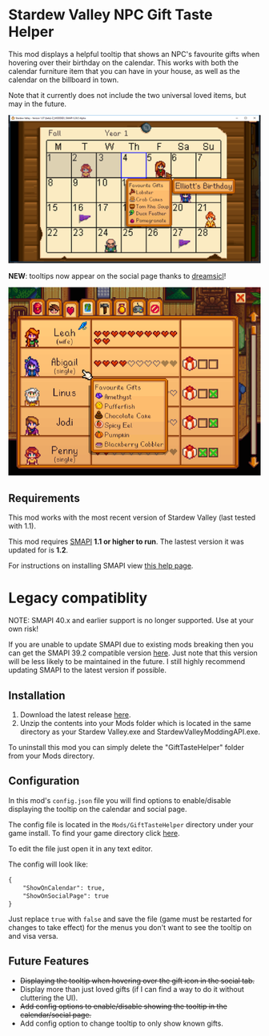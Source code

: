 Stardew Valley NPC Gift Taste Helper
====================================

This mod displays a helpful tooltip that shows an NPC's favourite gifts when hovering over their birthday on the calendar.
This works with both the calendar furniture item that you can have in your house, as well as the calendar on the billboard in town.

Note that it currently does not include the two universal loved items, but may in the future.

![Calendar preview image](images/calendar_example.png?raw=true)

**NEW**: tooltips now appear on the social page thanks to [dreamsicl](https://github.com/dreamsicl)!

![Social page preview image](images/social_page_example.png?raw=true)

## Requirements

This mod works with the most recent version of Stardew Valley (last tested with 1.1).

This mod requires [SMAPI](https://github.com/ClxS/SMAPI) __1.1 or higher to run__. The lastest version it was updated for is **1.2**.

For instructions on installing SMAPI view [this help page](http://canimod.com/guides/using-mods#installing-smapi).

# Legacy compatiblity

NOTE: SMAPI 40.x and earlier support is no longer supported. Use at your own risk!

If you are unable to update SMAPI due to existing mods breaking then you can get the SMAPI 39.2 compatible version [here](https://github.com/tstaples/GiftTasteHelper/releases/tag/0.9).
Just note that this version will be less likely to be maintained in the future. I still highly recommend updating SMAPI to the latest version if possible.

## Installation

1. Download the latest release [here](https://github.com/tstaples/GiftTasteHelper/releases).
2. Unzip the contents into your Mods folder which is located in the same directory as your Stardew Valley.exe and StardewValleyModdingAPI.exe.

To uninstall this mod you can simply delete the "GiftTasteHelper" folder from your Mods directory.

## Configuration

In this mod's `config.json` file you will find options to enable/disable displaying the tooltip on the calendar and social page.

The config file is located in the `Mods/GiftTasteHelper` directory under your game install. To find your game directory click [here](http://canimod.com/guides/smapi-faq#where-is-my-game-directory).

To edit the file just open it in any text editor.

The config will look like:

```
{
	"ShowOnCalendar": true,
	"ShowOnSocialPage": true
}
```

Just replace `true` with `false` and save the file (game must be restarted for changes to take effect) for the menus you don't want to see the tooltip on and visa versa.

## Future Features

- ~~Displaying the tooltip when hovering over the gift icon in the social tab.~~
- Display more than just loved gifts (if I can find a way to do it without cluttering the UI).
- ~~Add config options to enable/disable showing the tooltip in the calendar/social page.~~
- Add config option to change tooltip to only show known gifts.
